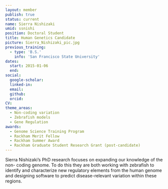 ```yaml
---
layout: member
publish: true
status: current
name: Sierra Nishizaki
umid: ssnishi
position: Doctoral Student
title: Human Genetics Candidate
picture: Sierra_Nishizaki_pic.jpg
previous_training:
  - type: 'B.S.'
    info: 'San Francisco State University'
dates:
  start: 2015-01-06
  end:
social: 
  google-scholar: 
  linked-in: 
  email: 
  github:
  orcid:
CV: 
theme_areas:
  - Non-coding variation
  - Zebrafish models
  - Gene Regulation
awards:
  - Genome Science Training Program
  - Rackham Merit Fellow
  - Rackham Summer Award
  - Rackham Graduate Student Research Grant (post-candidate)
---
```


Sierra Nishizaki’s PhD research focuses on expanding our knowledge of the non-
coding genome. To do this they are both working with zebrafish to identify and
characterize new regulatory elements from the human genome and designing
software to predict disease-relevant variation within these regions.

